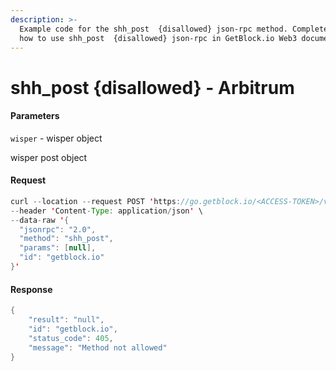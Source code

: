 ```yaml
---
description: >-
  Example code for the shh_post  {disallowed} json-rpc method. Сomplete guide on
  how to use shh_post  {disallowed} json-rpc in GetBlock.io Web3 documentation.
---
```


# shh\_post {disallowed} - Arbitrum

#### Parameters

`wisper` - wisper object

wisper post object

#### Request

```java
curl --location --request POST 'https://go.getblock.io/<ACCESS-TOKEN>/v1/arbitrum/mainnet/' \
--header 'Content-Type: application/json' \
--data-raw '{
  "jsonrpc": "2.0",
  "method": "shh_post",
  "params": [null],
  "id": "getblock.io"
}'
```

#### Response

```java
{
    "result": "null",
    "id": "getblock.io",
    "status_code": 405,
    "message": "Method not allowed"
}
```
